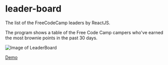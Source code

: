 # leader-board
The list of the FreeCodeCamp leaders by ReactJS.

The program shows a table of the Free Code Camp campers who've earned the most brownie points in the past 30 days.

![Image of LeaderBoard](https://alivemary.github.io/img/leaderboard.jpg)

[Demo](http://alivemary.github.io/leader-board)
